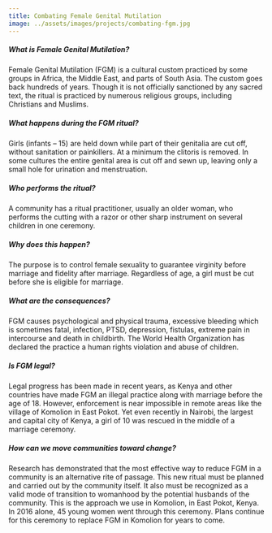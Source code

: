 ```yaml
---
title: Combating Female Genital Mutilation
image: ../assets/images/projects/combating-fgm.jpg
---
```

##### What is Female Genital Mutilation?
Female Genital Mutilation (FGM) is a cultural custom practiced by some groups
in Africa, the Middle East, and parts of South Asia. The custom goes back
hundreds of years. Though it is not officially sanctioned by any sacred text,
the ritual is practiced by numerous religious groups, including Christians and
Muslims.

##### What happens during the FGM ritual?
Girls (infants – 15) are held down while part of their genitalia are cut off,
without sanitation or painkillers. At a minimum the clitoris is removed. In
some cultures the entire genital area is cut off and sewn up, leaving only a
small hole for urination and menstruation.

##### Who performs the ritual?
A community has a ritual practitioner, usually an older woman, who performs the
cutting with a razor or other sharp instrument on several children in one
ceremony.

##### Why does this happen?
The purpose is to control female sexuality to guarantee virginity before
marriage and fidelity after marriage. Regardless of age, a girl must be cut
before she is eligible for marriage.

##### What are the consequences?
FGM causes psychological and physical trauma, excessive bleeding which is
sometimes fatal, infection, PTSD, depression, fistulas, extreme pain in
intercourse and death in childbirth. The World Health Organization has declared
the practice a human rights violation and abuse of children.

##### Is FGM legal?
Legal progress has been made in recent years, as Kenya and other countries have
made FGM an illegal practice along with marriage before the age of 18. However,
enforcement is near impossible in remote areas like the village of Komolion in
East Pokot. Yet even recently in Nairobi, the largest and capital city of
Kenya, a girl of 10 was rescued in the middle of a marriage ceremony.

##### How can we move communities toward change?
Research has demonstrated that the most effective way to reduce FGM in a
community is an alternative rite of passage. This new ritual must be planned
and carried out by the community itself. It also must be recognized as a valid
mode of transition to womanhood by the potential husbands of the community.
This is the approach we use in Komolion, in East Pokot, Kenya. In 2016 alone,
45 young women went through this ceremony. Plans continue for this ceremony to
replace FGM in Komolion for years to come.
